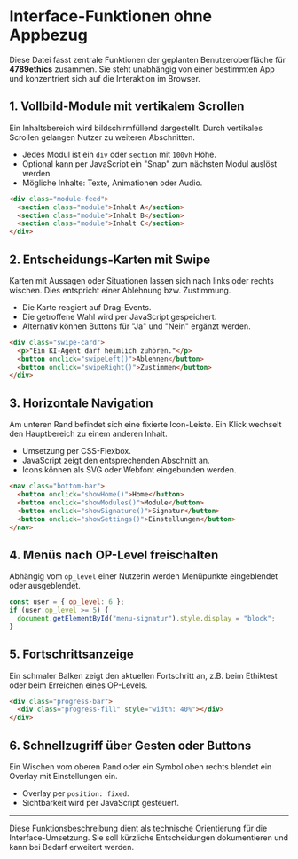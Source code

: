 # Interface-Funktionen ohne Appbezug

Diese Datei fasst zentrale Funktionen der geplanten Benutzeroberfläche für **4789ethics** zusammen. Sie steht unabhängig von einer bestimmten App und konzentriert sich auf die Interaktion im Browser.

## 1. Vollbild-Module mit vertikalem Scrollen

Ein Inhaltsbereich wird bildschirmfüllend dargestellt. Durch vertikales Scrollen gelangen Nutzer zu weiteren Abschnitten.

- Jedes Modul ist ein `div` oder `section` mit `100vh` Höhe.
- Optional kann per JavaScript ein "Snap" zum nächsten Modul auslöst werden.
- Mögliche Inhalte: Texte, Animationen oder Audio.

```html
<div class="module-feed">
  <section class="module">Inhalt A</section>
  <section class="module">Inhalt B</section>
  <section class="module">Inhalt C</section>
</div>
```

## 2. Entscheidungs-Karten mit Swipe

Karten mit Aussagen oder Situationen lassen sich nach links oder rechts wischen. Dies entspricht einer Ablehnung bzw. Zustimmung.

- Die Karte reagiert auf Drag-Events.
- Die getroffene Wahl wird per JavaScript gespeichert.
- Alternativ können Buttons für "Ja" und "Nein" ergänzt werden.

```html
<div class="swipe-card">
  <p>"Ein KI-Agent darf heimlich zuhören."</p>
  <button onclick="swipeLeft()">Ablehnen</button>
  <button onclick="swipeRight()">Zustimmen</button>
</div>
```

## 3. Horizontale Navigation

Am unteren Rand befindet sich eine fixierte Icon-Leiste. Ein Klick wechselt den Hauptbereich zu einem anderen Inhalt.

- Umsetzung per CSS-Flexbox.
- JavaScript zeigt den entsprechenden Abschnitt an.
- Icons können als SVG oder Webfont eingebunden werden.

```html
<nav class="bottom-bar">
  <button onclick="showHome()">Home</button>
  <button onclick="showModules()">Module</button>
  <button onclick="showSignature()">Signatur</button>
  <button onclick="showSettings()">Einstellungen</button>
</nav>
```

## 4. Menüs nach OP-Level freischalten

Abhängig vom `op_level` einer Nutzerin werden Menüpunkte eingeblendet oder ausgeblendet.

```javascript
const user = { op_level: 6 };
if (user.op_level >= 5) {
  document.getElementById("menu-signatur").style.display = "block";
}
```

## 5. Fortschrittsanzeige

Ein schmaler Balken zeigt den aktuellen Fortschritt an, z.B. beim Ethiktest oder beim Erreichen eines OP-Levels.

```html
<div class="progress-bar">
  <div class="progress-fill" style="width: 40%"></div>
</div>
```

## 6. Schnellzugriff über Gesten oder Buttons

Ein Wischen vom oberen Rand oder ein Symbol oben rechts blendet ein Overlay mit Einstellungen ein.

- Overlay per `position: fixed`.
- Sichtbarkeit wird per JavaScript gesteuert.

---

Diese Funktionsbeschreibung dient als technische Orientierung für die Interface-Umsetzung. Sie soll kürzliche Entscheidungen dokumentieren und kann bei Bedarf erweitert werden.
